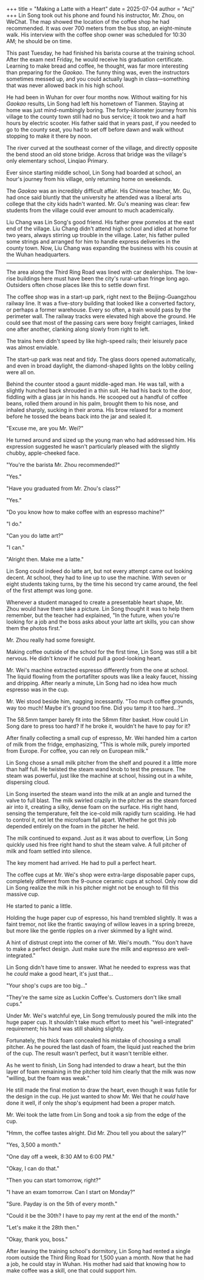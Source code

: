 +++
title = "Making a Latte with a Heart"
date = 2025-07-04
author = "Acj"
+++
Lin Song took out his phone and found his instructor, Mr. Zhou, on WeChat. The map showed the location of the coffee shop he had recommended. It was over 700 meters from the bus stop, an eight-minute walk. His interview with the coffee shop owner was scheduled for 10:30 AM; he should be on time.

This past Tuesday, he had finished his barista course at the training school. After the exam next Friday, he would receive his graduation certificate. Learning to make bread and coffee, he thought, was far more interesting than preparing for the *Gaokao*. The funny thing was, even the instructors sometimes messed up, and you could actually laugh in class—something that was never allowed back in his high school.

He had been in Wuhan for over four months now. Without waiting for his *Gaokao* results, Lin Song had left his hometown of Tianmen. Staying at home was just mind-numbingly boring. The forty-kilometer journey from his village to the county town still had no bus service; it took two and a half hours by electric scooter. His father said that in years past, if you needed to go to the county seat, you had to set off before dawn and walk without stopping to make it there by noon.

The river curved at the southeast corner of the village, and directly opposite the bend stood an old stone bridge. Across that bridge was the village's only elementary school, Linqiao Primary.

Ever since starting middle school, Lin Song had boarded at school, an hour's journey from his village, only returning home on weekends.

The *Gaokao* was an incredibly difficult affair. His Chinese teacher, Mr. Gu, had once said bluntly that the university he attended was a liberal arts college that the city kids hadn't wanted. Mr. Gu's meaning was clear: few students from the village could ever amount to much academically.

Liu Chang was Lin Song's good friend. His father grew pomelos at the east end of the village. Liu Chang didn't attend high school and idled at home for two years, always stirring up trouble in the village. Later, his father pulled some strings and arranged for him to handle express deliveries in the county town. Now, Liu Chang was expanding the business with his cousin at the Wuhan headquarters.

***

The area along the Third Ring Road was lined with car dealerships. The low-rise buildings here must have been the city's rural-urban fringe long ago. Outsiders often chose places like this to settle down first.

The coffee shop was in a start-up park, right next to the Beijing-Guangzhou railway line. It was a five-story building that looked like a converted factory, or perhaps a former warehouse. Every so often, a train would pass by the perimeter wall. The railway tracks were elevated high above the ground. He could see that most of the passing cars were boxy freight carriages, linked one after another, clanking along slowly from right to left.

The trains here didn't speed by like high-speed rails; their leisurely pace was almost enviable.

The start-up park was neat and tidy. The glass doors opened automatically, and even in broad daylight, the diamond-shaped lights on the lobby ceiling were all on.

Behind the counter stood a gaunt middle-aged man. He was tall, with a slightly hunched back shrouded in a thin suit. He had his back to the door, fiddling with a glass jar in his hands. He scooped out a handful of coffee beans, rolled them around in his palm, brought them to his nose, and inhaled sharply, sucking in their aroma. His brow relaxed for a moment before he tossed the beans back into the jar and sealed it.

"Excuse me, are you Mr. Wei?"

He turned around and sized up the young man who had addressed him. His expression suggested he wasn't particularly pleased with the slightly chubby, apple-cheeked face.

"You're the barista Mr. Zhou recommended?"

"Yes."

"Have you graduated from Mr. Zhou's class?"

"Yes."

"Do you know how to make coffee with an espresso machine?"

"I do."

"Can you do latte art?"

"I can."

"Alright then. Make me a latte."

Lin Song could indeed do latte art, but not every attempt came out looking decent. At school, they had to line up to use the machine. With seven or eight students taking turns, by the time his second try came around, the feel of the first attempt was long gone.

Whenever a student managed to create a presentable heart shape, Mr. Zhou would have them take a picture. Lin Song thought it was to help them remember, but the teacher had explained, "In the future, when you're looking for a job and the boss asks about your latte art skills, you can show them the photos first."

Mr. Zhou really had some foresight.

Making coffee outside of the school for the first time, Lin Song was still a bit nervous. He didn't know if he could pull a good-looking heart.

Mr. Wei's machine extracted espresso differently from the one at school. The liquid flowing from the portafilter spouts was like a leaky faucet, hissing and dripping. After nearly a minute, Lin Song had no idea how much espresso was in the cup.

Mr. Wei stood beside him, nagging incessantly. "Too much coffee grounds, way too much! Maybe it's ground too fine. Did you tamp it too hard...?"

The 58.5mm tamper barely fit into the 58mm filter basket. How could Lin Song dare to press too hard? If he broke it, wouldn't he have to pay for it?

After finally collecting a small cup of espresso, Mr. Wei handed him a carton of milk from the fridge, emphasizing, "This is whole milk, purely imported from Europe. For coffee, you can rely on European milk."

Lin Song chose a small milk pitcher from the shelf and poured it a little more than half full. He twisted the steam wand knob to test the pressure. The steam was powerful, just like the machine at school, hissing out in a white, dispersing cloud.

Lin Song inserted the steam wand into the milk at an angle and turned the valve to full blast. The milk swirled crazily in the pitcher as the steam forced air into it, creating a silky, dense foam on the surface. His right hand, sensing the temperature, felt the ice-cold milk rapidly turn scalding. He had to control it, not let the microfoam fall apart. Whether he got this job depended entirely on the foam in the pitcher he held.

The milk continued to expand. Just as it was about to overflow, Lin Song quickly used his free right hand to shut the steam valve. A full pitcher of milk and foam settled into silence.

The key moment had arrived. He had to pull a perfect heart.

The coffee cups at Mr. Wei's shop were extra-large disposable paper cups, completely different from the 9-ounce ceramic cups at school. Only now did Lin Song realize the milk in his pitcher might not be enough to fill this massive cup.

He started to panic a little.

Holding the huge paper cup of espresso, his hand trembled slightly. It was a faint tremor, not like the frantic swaying of willow leaves in a spring breeze, but more like the gentle ripples on a river skimmed by a light wind.

A hint of distrust crept into the corner of Mr. Wei's mouth. "You don't have to make a perfect design. Just make sure the milk and espresso are well-integrated."

Lin Song didn't have time to answer. What he needed to express was that he *could* make a good heart, it's just that...

"Your shop's cups are too big..."

"They're the same size as Luckin Coffee's. Customers don't like small cups."

Under Mr. Wei's watchful eye, Lin Song tremulously poured the milk into the huge paper cup. It shouldn't take much effort to meet his "well-integrated" requirement; his hand was still shaking slightly.

Fortunately, the thick foam concealed his mistake of choosing a small pitcher. As he poured the last dash of foam, the liquid just reached the brim of the cup. The result wasn't perfect, but it wasn't terrible either.

As he went to finish, Lin Song had intended to draw a heart, but the thin layer of foam remaining in the pitcher told him clearly that the milk was now "willing, but the foam was weak."

He still made the final motion to draw the heart, even though it was futile for the design in the cup. He just wanted to show Mr. Wei that he *could* have done it well, if only the shop's equipment had been a proper match.

Mr. Wei took the latte from Lin Song and took a sip from the edge of the cup.

"Hmm, the coffee tastes alright. Did Mr. Zhou tell you about the salary?"

"Yes, 3,500 a month."

"One day off a week, 8:30 AM to 6:00 PM."

"Okay, I can do that."

"Then you can start tomorrow, right?"

"I have an exam tomorrow. Can I start on Monday?"

"Sure. Payday is on the 5th of every month."

"Could it be the 30th? I have to pay my rent at the end of the month."

"Let's make it the 28th then."

"Okay, thank you, boss."

After leaving the training school's dormitory, Lin Song had rented a single room outside the Third Ring Road for 1,500 yuan a month. Now that he had a job, he could stay in Wuhan. His mother had said that knowing how to make coffee was a skill, one that could support him.
